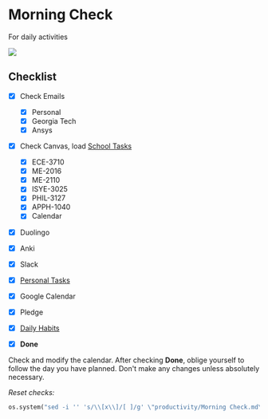 # Morning Check
For daily activities

![](../media/Pasted%20image%2020241106071600.png)

## Checklist

- [x] Check Emails
	- [x] Personal
	- [x] Georgia Tech
	- [x] Ansys
- [x] Check Canvas, load [School Tasks](School%20Tasks.md)
	- [x] ECE-3710
	- [x] ME-2016
	- [x] ME-2110
	- [x] ISYE-3025
	- [x] PHIL-3127
	- [x] APPH-1040
	- [x] Calendar
- [x] Duolingo
- [x] Anki 
- [x] Slack
- [x] [Personal Tasks](Personal%20Tasks.md)
- [x] Google Calendar
- [x] Pledge
- [x] [Daily Habits](https://app.dailyhabits.xyz)
- [x] **Done**


Check and modify the calendar. After checking **Done**, oblige yourself to follow the day you have planned. Don't make any changes unless absolutely necessary.



*Reset checks:*
```python
os.system("sed -i '' 's/\\[x\\]/[ ]/g' \"productivity/Morning Check.md\"")
```